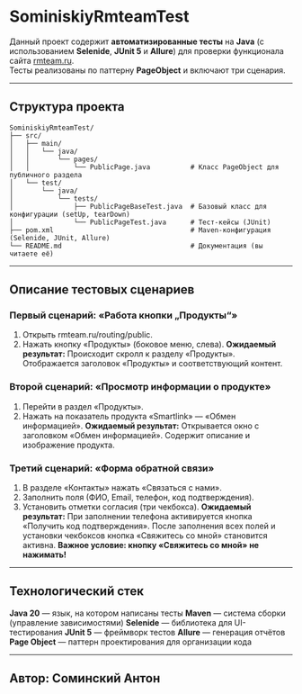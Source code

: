 # SominiskiyRmteamTest

Данный проект содержит **автоматизированные тесты** на **Java** (с использованием **Selenide**, **JUnit 5** и **Allure**) для проверки функционала сайта [rmteam.ru](https://www.rmteam.ru/routing/public).  
Тесты реализованы по паттерну **PageObject** и включают три сценария.

---

## Структура проекта

```plaintext
SominiskiyRmteamTest/
├── src/
│   ├── main/
│   │   └── java/
│   │       └── pages/
│   │           └── PublicPage.java          # Класс PageObject для публичного раздела
│   └── test/
│       └── java/
│           └── tests/
│               ├── PublicPageBaseTest.java  # Базовый класс для конфигурации (setUp, tearDown)
│               └── PublicPageTest.java      # Тест-кейсы (JUnit)
├── pom.xml                                  # Maven-конфигурация (Selenide, JUnit, Allure)
└── README.md                                # Документация (вы читаете её)
```

---

## Описание тестовых сценариев

### Первый сценарий: «Работа кнопки „Продукты“»

1. Открыть rmteam.ru/routing/public.
2. Нажать кнопку «Продукты» (боковое меню, слева).
**Ожидаемый результат:**
Происходит скролл к разделу «Продукты».
Отображается заголовок «Продукты» и соответствующий контент.

### Второй сценарий: «Просмотр информации о продукте»

1. Перейти в раздел «Продукты».
2. Нажать на показатель продукта «Smartlink» — «Обмен информацией».
**Ожидаемый результат:**
Открывается окно с заголовком «Обмен информацией».
Содержит описание и изображение продукта.

### Третий сценарий: «Форма обратной связи»
1. В разделе «Контакты» нажать «Связаться с нами».
2. Заполнить поля (ФИО, Email, телефон, код подтверждения).
3. Установить отметки согласия (три чекбокса).
**Ожидаемый результат:**
При заполнении телефона активируется кнопка «Получить код подтверждения».
После заполнения всех полей и установки чекбоксов кнопка «Свяжитесь со мной» становится активна.
**Важное условие: кнопку «Свяжитесь со мной» не нажимать!**

---

## Технологический стек

**Java 20** — язык, на котором написаны тесты
**Maven** — система сборки (управление зависимостями)
**Selenide** — библиотека для UI-тестирования
**JUnit 5** — фреймворк тестов
**Allure** — генерация отчётов
**Page Object** — паттерн проектирования для организации кода

---

## Автор: Соминский Антон
